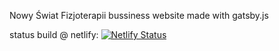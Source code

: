 Nowy Świat Fizjoterapii bussiness website made with gatsby.js

status build @ netlify:
 [![Netlify Status](https://api.netlify.com/api/v1/badges/7b7ad457-ad7a-4fa1-9d8c-1bb381528148/deploy-status)](https://app.netlify.com/sites/naughty-swanson-87bad2/deploys)